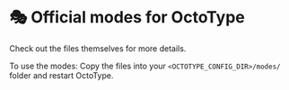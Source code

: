 # 🎭 Official modes for OctoType

Check out the files themselves for more details.

To use the modes: Copy the files into your `<OCTOTYPE_CONFIG_DIR>/modes/` folder
and restart OctoType.
